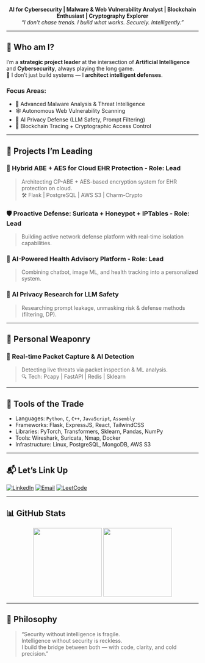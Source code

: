 <p align="center">
  <b>AI for Cybersecurity | Malware & Web Vulnerability Analyst | Blockchain Enthusiast | Cryptography Explorer</b><br>
  <i>“I don’t chase trends. I build what works. Securely. Intelligently.”</i>
</p>

---

## 🧠 Who am I?

I’m a **strategic project leader** at the intersection of **Artificial Intelligence** and **Cybersecurity**, always playing the long game.  
🔎 I don’t just build systems — I **architect intelligent defenses**.

### Focus Areas:
- 🦠 Advanced Malware Analysis & Threat Intelligence  
- 🕸️ Autonomous Web Vulnerability Scanning  
- 🔏 AI Privacy Defense (LLM Safety, Prompt Filtering)  
- 🧱 Blockchain Tracing + Cryptographic Access Control

---

## 🧭 Projects I’m Leading

### 🏥 Hybrid ABE + AES for Cloud EHR Protection - Role: Lead
> Architecting CP-ABE + AES-based encryption system for EHR protection on cloud.  
> 🛠 Flask | PostgreSQL | AWS S3 | Charm-Crypto

### 🛡️ Proactive Defense: Suricata + Honeypot + IPTables - Role: Lead
> Building active network defense platform with real-time isolation capabilities.

### 🧬 AI-Powered Health Advisory Platform - Role: Lead
> Combining chatbot, image ML, and health tracking into a personalized system.

### 🔐 AI Privacy Research for LLM Safety
> Researching prompt leakage, unmasking risk & defense methods (filtering, DP).

---

## 💼 Personal Weaponry

### 📡 Real-time Packet Capture & AI Detection
> Detecting live threats via packet inspection & ML analysis.  
> 🔍 Tech: Pcapy | FastAPI | Redis | Sklearn

---

## 🧰 Tools of the Trade

- Languages: `Python`, `C`, `C++`, `JavaScript`, `Assembly`
- Frameworks: Flask, ExpressJS, React, TailwindCSS
- Libraries: PyTorch, Transformers, Sklearn, Pandas, NumPy
- Tools: Wireshark, Suricata, Nmap, Docker
- Infrastructure: Linux, PostgreSQL, MongoDB, AWS S3

---

## 📬 Let’s Link Up

[![LinkedIn](https://img.shields.io/badge/LinkedIn-blue?logo=linkedin&style=for-the-badge)](https://www.linkedin.com/in/theanhnguyen-cybersecurity/)
[![Email](https://img.shields.io/badge/theanhnguyen16025@gmail.com-D14836?style=for-the-badge&logo=gmail&logoColor=white)](mailto:theanhnguyen16025@gmail.com)
[![LeetCode](https://img.shields.io/badge/LeetCode-000?style=for-the-badge&logo=LeetCode&logoColor=yellow)](https://leetcode.com/u/eng6bear2wh5/)

---

## 📊 GitHub Stats

<div align="center">
  <img src="https://github-readme-stats.vercel.app/api?username=ursuswh-metamorphic&show_icons=true&theme=radical&count_private=true&custom_title=Gray%20Fox's%20Stats" height="180" />
  <img src="https://github-readme-stats.vercel.app/api/top-langs/?username=ursuswh-metamorphic&layout=compact&theme=radical" height="180"/>
</div>

---

## 🧠 Philosophy

> “Security without intelligence is fragile.  
> Intelligence without security is reckless.  
> I build the bridge between both — with code, clarity, and cold precision.”

